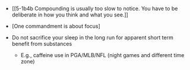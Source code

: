 - [[5-1b4b Compounding is usually too slow to notice. You have to be deliberate in how you think and what you see.]]

- [One commandment is about focus]

- Do not sacrifice your sleep in the long run for apparent short term benefit from substances
	- E.g., caffeine use in PGA/MLB/NFL (night games and different time zone)